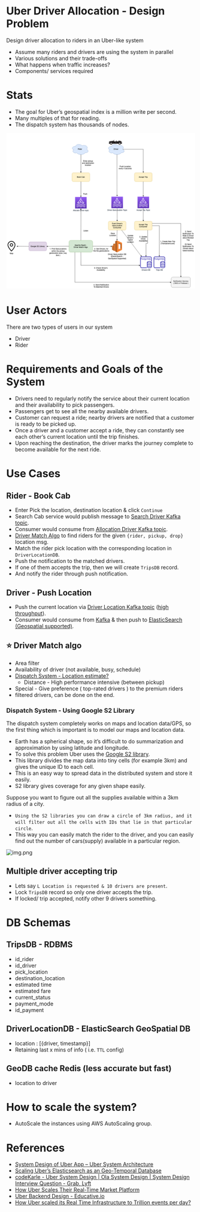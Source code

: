 
# Uber Driver Allocation - Design Problem
Design driver allocation to riders in an Uber-like system
- Assume many riders and drivers are using the system in parallel
- Various solutions and their trade-offs
- What happens when traffic increases?
- Components/ services required

# Stats
- The goal for Uber’s geospatial index is a million write per second.
- Many multiples of that for reading.
- The dispatch system has thousands of nodes.

![img.png](assets/UberDriverAllocation.drawio.png)

# User Actors
There are two types of users in our system
- Driver 
- Rider

# Requirements and Goals of the System
- Drivers need to regularly notify the service about their current location and their availability to pick passengers.
- Passengers get to see all the nearby available drivers.
- Customer can request a ride; nearby drivers are notified that a customer is ready to be picked up.
- Once a driver and a customer accept a ride, they can constantly see each other’s current location until the trip finishes.
- Upon reaching the destination, the driver marks the journey complete to become available for the next ride.

# Use Cases

## Rider - Book Cab
- Enter Pick the location, destination location & click `Continue`
- Search Cab service would publish message to [Search Driver Kafka topic](../../1_HLDDesignComponents/4_MessageBrokers/Kafka/Readme.md).
- Consumer would consume from [Allocation Driver Kafka topic](../../1_HLDDesignComponents/4_MessageBrokers/Kafka/Readme.md).
- [Driver Match Algo](#star-driver-match-algo) to find riders for the given `{rider, pickup, drop}` location msg.
- Match the rider pick location with the corresponding location in `DriverLocationDB`.
- Push the notification to the matched drivers.
- If one of them accepts the trip, then we will create `TripsDB` record. 
- And notify the rider through push notification.

## Driver - Push Location
- Push the current location via [Driver Location Kafka topic](../../1_HLDDesignComponents/4_MessageBrokers/Kafka/Readme.md) ([high throughput](../../1_HLDDesignComponents/0_SystemGlossaries/Scalability/LatencyThroughput.md)).
- Consumer would consume from [Kafka](../../1_HLDDesignComponents/4_MessageBrokers/Kafka/Readme.md) & then push to [ElasticSearch (Geospatial supported)](../../1_HLDDesignComponents/3_DatabaseComponents/Search-Indexes/ElasticSearch#geospatial-support).

## :star: Driver Match algo
- Area filter
- Availability of driver (not available, busy, schedule)
- [Dispatch System - Location estimate?](#dispatch-system---using-google-s2-library)
  - Distance - High performance intensive (between pickup)
- Special - Give preference ( top-rated drivers ) to the premium riders
- filtered drivers, can be done on the end.

### Dispatch System - Using Google S2 Library

The dispatch system completely works on maps and location data/GPS, so the first thing which is important is to model our maps and location data.
- Earth has a spherical shape, so it’s difficult to do summarization and approximation by using latitude and longitude. 
- To solve this problem Uber uses the [Google S2 library](https://s2geometry.io/). 
- This library divides the map data into tiny cells (for example 3km) and gives the unique ID to each cell. 
- This is an easy way to spread data in the distributed system and store it easily.
- S2 library gives coverage for any given shape easily. 

Suppose you want to figure out all the supplies available within a 3km radius of a city. 
- `Using the S2 libraries you can draw a circle of 3km radius, and it will filter out all the cells with IDs that lie in that particular circle`. 
- This way you can easily match the rider to the driver, and you can easily find out the number of cars(supply) available in a particular region.

![img.png](https://s2geometry.io/devguide/img/s2hierarchy.gif)

## Multiple driver accepting trip
- Lets say `L Location is requested & 10 drivers are present`.
- Lock `TripsDB` record so only one driver accepts the trip.
- If locked/ trip accepted, notify other 9 drivers something.

# DB Schemas

## TripsDB - RDBMS
- id_rider
- id_driver
- pick_location
- destination_location
- estimated time
- estimated fare
- current_status
- payment_mode
- id_payment

## DriverLocationDB - ElasticSearch GeoSpatial DB
- location : [{driver, timestamp}]
- Retaining last x mins of info ( i.e. `TTL` config)

## GeoDB cache Redis (less accurate but fast)
- location to driver

# How to scale the system?
- AutoScale the instances using AWS AutoScaling group.

# References
- [System Design of Uber App – Uber System Architecture](https://www.geeksforgeeks.org/system-design-of-uber-app-uber-system-architecture/)
- [Scaling Uber’s Elasticsearch as an Geo-Temporal Database](https://qconlondon.com/ln2018/system/files/presentation-slides/qcon-london-2018-pdf.pdf)
- [codeKarle - Uber System Design | Ola System Design | System Design Interview Question - Grab, Lyft](https://www.youtube.com/watch?v=Tp8kpMe-ZKw)
- [How Uber Scales Their Real-Time Market Platform](http://highscalability.com/blog/2015/9/14/how-uber-scales-their-real-time-market-platform.html)
- [Uber Backend Design - Educative.io](https://www.educative.io/blog/uber-backend-system-design)
- [How Uber scaled its Real Time Infrastructure to Trillion events per day?](https://www.youtube.com/watch?v=K-fI2BeTLkk)
